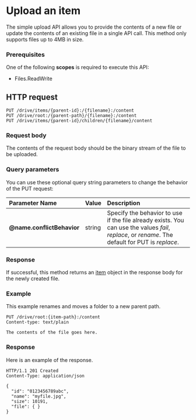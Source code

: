 # Upload an item

The simple upload API allows you to provide the contents of a new file or update the contents of an existing file in a single API call. This method only supports files up to 4MB in size.

### Prerequisites
One of the following **scopes** is required to execute this API: 

  * Files.ReadWrite

## HTTP request
<!-- { "blockType": "ignored" } -->
```http
PUT /drive/items/{parent-id}:/{filename}:/content
PUT /drive/root:/{parent-path}/{filename}:/content
PUT /drive/items/{parent-id}/children/{filename}/content
```

### Request body
The contents of the request body should be the binary stream of the file to be uploaded.

### Query parameters
You can use these optional query string parameters to change the behavior of the PUT request:

| Parameter Name             | Value  | Description    |
|:---------------------------|:-------|:--------------------------|
| **@name.conflictBehavior** | string | Specify the behavior to use if the file already exists. You can use the values *fail*, *replace*, or *rename*. The default for PUT is *replace*. |

### Response
If successful, this method returns an [item](../resources/driveitem.md) object in the response body for the newly created file.
### Example
This example renames and moves a folder to a new parent path.
<!-- {
  "blockType": "request",
  "name": "upload_item"
}-->
```http
PUT /drive/root:{item-path}:/content
Content-type: text/plain

The contents of the file goes here.
```

### Response
Here is an example of the response.
<!-- {
  "blockType": "response",
  "truncated": false,
  "@odata.type": "microsoft.graph.item"
} -->
```http
HTTP/1.1 201 Created
Content-Type: application/json

{
  "id": "0123456789abc",
  "name": "myfile.jpg",
  "size": 10191,
  "file": { }
}
```

<!-- uuid: 8fcb5dbc-d5aa-4681-8e31-b001d5168d79
2015-10-25 14:57:30 UTC -->
<!-- {
  "type": "#page.annotation",
  "description": "Upload item",
  "keywords": "",
  "section": "documentation",
  "tocPath": ""
}-->
